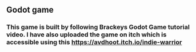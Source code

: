 ## Godot game

### This game is built by following Brackeys Godot Game tutorial video. I have also uploaded the game on itch which is accessible using this https://avdhoot.itch.io/indie-warrior
